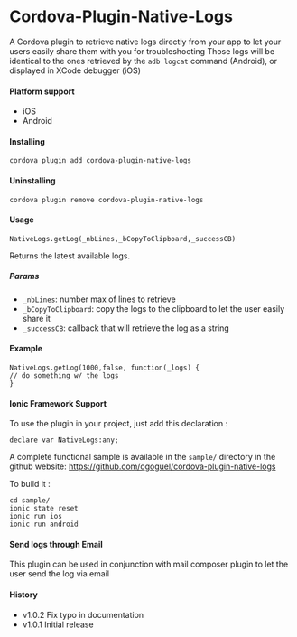 # Cordova-Plugin-Native-Logs
A Cordova plugin to retrieve native logs directly from your app to let your users easily share them with you for troubleshooting
Those logs will be identical to the ones retrieved by the `adb logcat` command (Android), or displayed in  XCode debugger (iOS)

#### Platform support

* iOS
* Android

#### Installing

```
cordova plugin add cordova-plugin-native-logs
```

#### Uninstalling

```
cordova plugin remove cordova-plugin-native-logs
```

#### Usage

```
NativeLogs.getLog(_nbLines,_bCopyToClipboard,_successCB)
```
Returns the latest available logs.

##### Params
* `_nbLines`: number max of lines to retrieve 
* `_bCopyToClipboard`: copy the logs to the clipboard to let the user easily share it
* `_successCB`: callback that will retrieve the log as a string

#### Example

```
NativeLogs.getLog(1000,false, function(_logs) {
// do something w/ the logs
}
```
#### Ionic Framework Support

To use the plugin in your project, just add this declaration :
```
declare var NativeLogs:any;
```

A complete functional sample is available in the `sample/` directory in the github website: https://github.com/ogoguel/cordova-plugin-native-logs

To build it : 
```
cd sample/
ionic state reset
ionic run ios
ionic run android
```
#### Send logs through Email

This plugin can be used in conjunction with mail composer plugin to let the user send the log via email

#### History

* v1.0.2 Fix typo in documentation
* v1.0.1 Initial release
